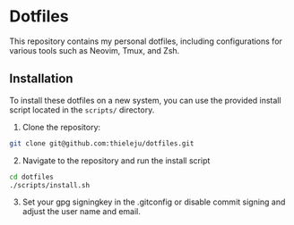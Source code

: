 # Dotfiles

This repository contains my personal dotfiles, including configurations for various tools such as Neovim, Tmux, and Zsh.

## Installation

To install these dotfiles on a new system, you can use the provided install script located in the `scripts/` directory.

1. Clone the repository:


```bash
git clone git@github.com:thieleju/dotfiles.git
```

2. Navigate to the repository and run the install script

```bash
cd dotfiles
./scripts/install.sh
```

3. Set your gpg signingkey in the .gitconfig or disable commit signing and adjust the user name and email.

